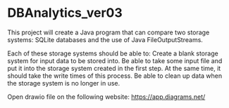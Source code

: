 # DBAnalytics_ver03
This project will create a Java program that can compare two storage systems: SQLite databases and the use of Java FileOutputStreams. 

Each of these storage systems should be able to:
  Create a blank storage system for input data to be stored into.
  Be able to take some input file and put it into the storage system created in the first step.
    At the same time, it should take the write times of this process.
  Be able to clean up data when the storage system is no longer in use.

Open drawio file on the following website:
https://app.diagrams.net/
